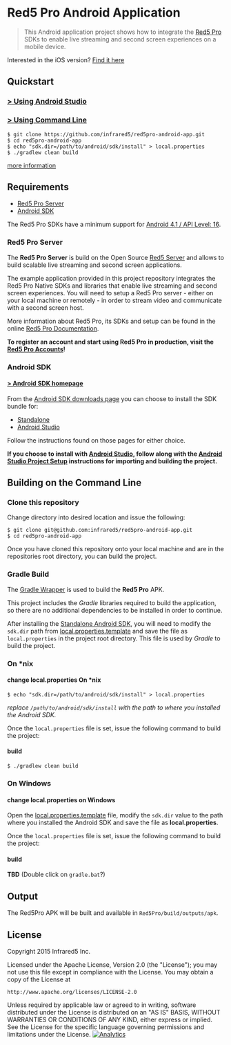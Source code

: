 Red5 Pro Android Application
===

> This Android application project shows how to integrate the [Red5 Pro](http://red5pro.com) SDKs to enable live streaming and second screen experiences on a mobile device.

Interested in the iOS version? [Find it here](http://infrared5.github.io/red5pro-ios-app/)

Quickstart
---

### [&gt; Using Android Studio](SETUP-ANDROID-STUDIO.md)

### [&gt; Using Command Line](#building-on-the-command-line)

```
$ git clone https://github.com/infrared5/red5pro-android-app.git
$ cd red5pro-android-app
$ echo "sdk.dir=/path/to/android/sdk/install" > local.properties
$ ./gradlew clean build
```

[more information](#building-on-the-command-line)

Requirements
---

* [Red5 Pro Server](http://red5pro.com)
* [Android SDK](#android-sdk)

The Red5 Pro SDKs have a minimum support for [Android 4.1 / API Level: 16](http://developer.android.com/about/versions/android-4.1.html).

### Red5 Pro Server
The __Red5 Pro Server__ is build on the Open Source [Red5 Server](https://github.com/Red5/red5-server) and allows to build scalable live streaming and second screen applications.

The example application provided in this project repository integrates the Red5 Pro Native SDKs  and libraries that enable live streaming and second screen experiences. You will need to setup a Red5 Pro server - either on your local machine or remotely - in order to stream video and communicate with a second screen host.

More information about Red5 Pro, its SDKs and setup can be found in the online [Red5 Pro Documentation](http://red5pro.com/docs/).

**To register an account and start using Red5 Pro in production, visit the [Red5 Pro Accounts](https://account.red5pro.com/register)!**

### Android SDK

#### [&gt; Android SDK homepage](http://developer.android.com/sdk/index.html)

From the [Android SDK downloads page](http://developer.android.com/sdk/installing/index.html) you can choose to  install the SDK bundle for:

* [Standalone](http://developer.android.com/sdk/installing/index.html?pkg=tools)
* [Android Studio](http://developer.android.com/sdk/installing/index.html?pkg=studio)

Follow the instructions found on those pages for either choice.

**If you choose to install with [Android Studio](http://developer.android.com/sdk/index.html), follow along with the [Android Studio Project Setup](SETUP-ANDROID-STUDIO.md) instructions for importing and building the project.**

Building on the Command Line
---

### Clone this repository

Change directory into desired location and issue the following:

```
$ git clone git@github.com:infrared5/red5pro-android-app.git
$ cd red5pro-android-app
```

Once you have cloned this repository onto your local machine and are in the repositories root directory, you can build the project.

### Gradle Build

The [Gradle Wrapper](https://gradle.org/docs/current/userguide/gradle_wrapper.html) is used to build the **Red5 Pro** APK.

This project includes the *Gradle* libraries required to build the application, so there are no additional dependencies to be installed in order to continue.

After installing the [Standalone Android SDK](http://developer.android.com/sdk/installing/index.html?pkg=tools), you will need to modify the `sdk.dir` path from [local.properties.template](local.properties.template) and save the file as `local.properties` in the project root directory. This file is used by *Gradle* to build the project.

### On &#42;nix

#### change local.properties On &#42;nix
```
$ echo "sdk.dir=/path/to/android/sdk/install" > local.properties
```

_replace `/path/to/android/sdk/install` with the path to where you installed the Android SDK._

Once the `local.properties` file is set, issue the following command to build the project:

#### build
```
$ ./gradlew clean build
```

### On Windows

#### change local.properties on Windows
Open the [local.properties.template](local.properties.template) file, modify the `sdk.dir` value to the path where you installed the Android SDK and save the file as __local.properties__.

Once the `local.properties` file is set, issue the following command to build the project:

#### build
**TBD** (Double click on `gradle.bat`?)

Output
---
The Red5Pro APK will be built and available in `Red5Pro/build/outputs/apk`.

License
---
Copyright 2015 Infrared5 Inc.

Licensed under the Apache License, Version 2.0 (the "License");
you may not use this file except in compliance with the License.
You may obtain a copy of the License at

    http://www.apache.org/licenses/LICENSE-2.0

Unless required by applicable law or agreed to in writing, software
distributed under the License is distributed on an "AS IS" BASIS,
WITHOUT WARRANTIES OR CONDITIONS OF ANY KIND, either express or implied.
See the License for the specific language governing permissions and
limitations under the License.
[![Analytics](https://ga-beacon.appspot.com/UA-59819838-3/red5pro/red5pro-android-app?pixel)](https://github.com/igrigorik/ga-beacon)
